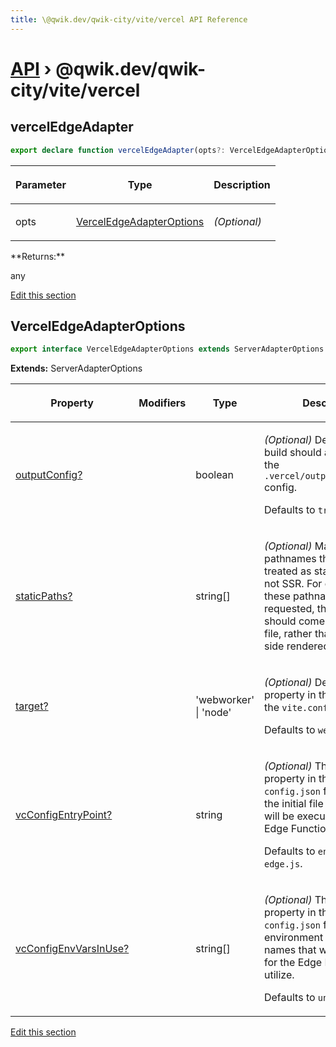 ```yaml
---
title: \@qwik.dev/qwik-city/vite/vercel API Reference
---
```


# [API](/api) &rsaquo; @qwik.dev/qwik-city/vite/vercel

## vercelEdgeAdapter

```typescript
export declare function vercelEdgeAdapter(opts?: VercelEdgeAdapterOptions): any;
```

<table><thead><tr><th>

Parameter

</th><th>

Type

</th><th>

Description

</th></tr></thead>
<tbody><tr><td>

opts

</td><td>

[VercelEdgeAdapterOptions](#verceledgeadapteroptions)

</td><td>

_(Optional)_

</td></tr>
</tbody></table>
**Returns:**

any

[Edit this section](https://github.com/QwikDev/qwik/tree/main/packages/qwik-city/src/adapters/vercel-edge/vite/index.ts)

## VercelEdgeAdapterOptions

```typescript
export interface VercelEdgeAdapterOptions extends ServerAdapterOptions
```

**Extends:** ServerAdapterOptions

<table><thead><tr><th>

Property

</th><th>

Modifiers

</th><th>

Type

</th><th>

Description

</th></tr></thead>
<tbody><tr><td>

[outputConfig?](./city.verceledgeadapteroptions.outputconfig.md)

</td><td>

</td><td>

boolean

</td><td>

_(Optional)_ Determines if the build should auto-generate the `.vercel/output/config.json` config.

Defaults to `true`.

</td></tr>
<tr><td>

[staticPaths?](./city.verceledgeadapteroptions.staticpaths.md)

</td><td>

</td><td>

string[]

</td><td>

_(Optional)_ Manually add pathnames that should be treated as static paths and not SSR. For example, when these pathnames are requested, their response should come from a static file, rather than a server-side rendered response.

</td></tr>
<tr><td>

[target?](./city.verceledgeadapteroptions.target.md)

</td><td>

</td><td>

'webworker' \| 'node'

</td><td>

_(Optional)_ Define the `target` property in the `ssr` object in the `vite.config.ts` file.

Defaults to `webworker`.

</td></tr>
<tr><td>

[vcConfigEntryPoint?](./city.verceledgeadapteroptions.vcconfigentrypoint.md)

</td><td>

</td><td>

string

</td><td>

_(Optional)_ The `entrypoint` property in the `.vc-config.json` file. Indicates the initial file where code will be executed for the Edge Function.

Defaults to `entry.vercel-edge.js`.

</td></tr>
<tr><td>

[vcConfigEnvVarsInUse?](./city.verceledgeadapteroptions.vcconfigenvvarsinuse.md)

</td><td>

</td><td>

string[]

</td><td>

_(Optional)_ The `envVarsInUse` property in the `.vc-config.json` file. List of environment variable names that will be available for the Edge Function to utilize.

Defaults to `undefined`.

</td></tr>
</tbody></table>

[Edit this section](https://github.com/QwikDev/qwik/tree/main/packages/qwik-city/src/adapters/vercel-edge/vite/index.ts)

